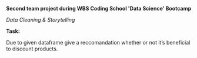 **Second team project during WBS Coding School 'Data Science' Bootcamp**

*Data Cleaning & Storytelling*

**Task:**

Due to given dataframe give a reccomandation whether or not it’s beneficial to discount products.
